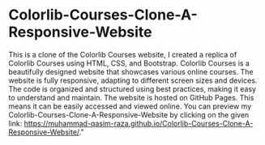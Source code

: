 # Colorlib-Courses-Clone-A-Responsive-Website

This is a clone of the Colorlib Courses website, I created a replica of Colorlib Courses using HTML, CSS, and Bootstrap. 
Colorlib Courses is a beautifully designed website that showcases various online courses.
The website is fully responsive, adapting to different screen sizes and devices.
The code is organized and structured using best practices, making it easy to understand and maintain. 
The website is hosted on GitHub Pages. This means it can be easily accessed and viewed online. You can preview my Colorlib-Courses-Clone-A-Responsive-Website by clicking on the given link: https://muhammad-qasim-raza.github.io/Colorlib-Courses-Clone-A-Responsive-Website/."
